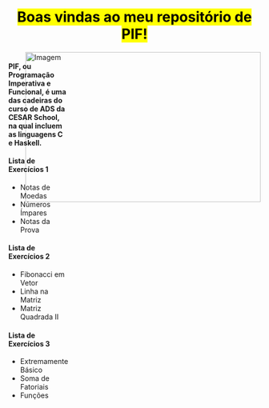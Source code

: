 <div style="text-align: center;">
  <h1><mark>Boas vindas ao meu repositório de PIF!</mark></h3>
</div>
  <div>
    <img src="https://media.discordapp.net/attachments/1219420812868718714/1298487119622311997/639c781ccce6e5130fb1ee9c7d672efe.gif?ex=6719bdde&is=67186c5e&hm=546375caef82a5844d513833950764b2702feef4a39d919ebc9d498365f89277&=&format=gif&width=400&height=250" alt="Imagem" style="width: 470px; height: 300px;" align="right">
  </div>

<div style="display: flex; justify-content: space-between; align-items: flex-start;">
  <div style="flex: 1; padding-right: 20px;">
    <h4>PIF, ou Programação Imperativa e Funcional, é uma das cadeiras do curso de ADS da CESAR School, na qual incluem as linguagens C e Haskell.</h4>
    <h4>Lista de Exercícios 1</h4>
    <ul>
      <li>Notas de Moedas</li>
      <li>Números Ímpares</li>
      <li>Notas da Prova</li>
    </ul>
    <h4>Lista de Exercícios 2</h4>
    <ul>
      <li>Fibonacci em Vetor</li>
      <li>Linha na Matriz</li>
      <li>Matriz Quadrada II</li>
    </ul>
    <h4>Lista de Exercícios 3</h4>
    <ul>
      <li>Extremamente Básico</li>
      <li>Soma de Fatoriais</li>
      <li>Funções</li>
    </ul>
  </div>

</div>
